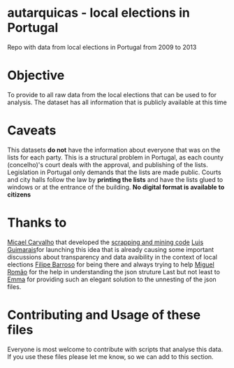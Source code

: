 # autarquicas - local elections in Portugal 
Repo with data from local elections in Portugal from 2009 to 2013

# Objective

To provide to all raw data from the local elections that can be used to for analysis. The dataset has all information that is publicly available at this time

# Caveats

This datasets **do not** have the information about everyone that was on the lists for each party. This is a structural problem in Portugal, as each county (concelho)'s court deals with the approval, and publishing of the lists. Legislation in Portugal only demands that the lists are made public. Courts and city halls follow the law by **printing the lists** and have the lists glued to windows or at the entrance of the building. **No digital format is available to citizens**

# Thanks to

[Micael Carvalho](https://github.com/MicaelMCarvalho) that developed the [scrapping and mining code](https://github.com/MicaelMCarvalho/autarquicasportugaldata)
[Luis Guimarais](https://github.com/guimarais)for launching this idea that is already causing some important discussions about transparency and data avaibility in the context of local elections 
[Filipe Barroso](https://github.com/OldMetalmind) for being there and always trying to help
[Miguel Romão](https://github.com/romanovzky) for the help in understanding the json struture 
Last but not least to [Emma](https://stackoverflow.com/users/2956135/emma?tab=profile) for providing such an elegant solution to the unnesting of the json files. 


# Contributing and Usage of these files

Everyone is most welcome to contribute with scripts that analyse this data. If you use these files please let me know, so we can add to this section. 
